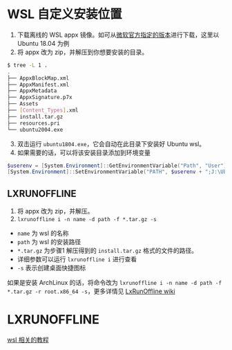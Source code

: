 # WSL 自定义安装位置

1. 下载离线的 WSL appx 镜像。如可从[微软官方指定的版本](https://docs.microsoft.com/en-us/windows/wsl/install-manual)进行下载，这里以 Ubuntu 18.04 为例
2. 将 appx 改为 zip，并解压到你想要安装的目录。

```bash
$ tree -L 1 . 
.
├── AppxBlockMap.xml
├── AppxManifest.xml
├── AppxMetadata
├── AppxSignature.p7x
├── Assets
├── [Content_Types].xml
├── install.tar.gz
├── resources.pri
└── ubuntu2004.exe
```

3. 双击运行 `ubuntu1804.exe`，它会自动在此目录下安装好 Ubuntu wsl。
4. 如果需要的话，可以将该安装目录添加到环境变量

```powershell
$userenv = [System.Environment]::GetEnvironmentVariable("Path", "User")
[System.Environment]::SetEnvironmentVariable("PATH", $userenv + ";J:\Ubuntu18.04onWindows_1804", "User")
```

## LXRUNOFFLINE

1. 将 appx 改为 zip，并解压。
2. `lxrunoffline i -n name -d path -f *.tar.gz -s`
  - `name` 为 wsl 的名称
  - `path` 为 wsl 的安装路径
  - `*.tar.gz` 为步骤1 解压得到的 `install.tar.gz` 格式的文件的路径。
  - 详细参数可以运行 `lxrunoffline i` 进行查看
  - `-s` 表示创建桌面快捷图标

如果是安装 ArchLinux 的话，将命令改为 `lxrunoffline i -n name -d path -f *.tar.gz -r root.x86_64 -s`，更多详情见 [LxRunOffline wiki](https://github.com/DDoSolitary/LxRunOffline/wiki)

# LXRUNOFFLINE

[wsl 相关的教程](https://www.junmajinlong.com/categories/Others/wsl/)

